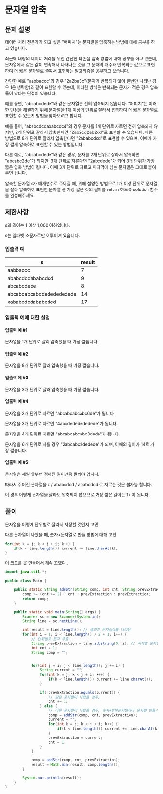 # 문자열 압축

## 문제 설명

데이터 처리 전문가가 되고 싶은 "어피치"는 문자열을 압축하는 방법에 대해 공부를 하고 있습니다.

최근에 대량의 데이터 처리를 위한 간단한 비손실 압축 방법에 대해 공부를 하고 있는데, 문자열에서 같은 값이 연속해서 나타나는 것을 그 문자의 개수와 반복되는 값으로 표현하여 더 짧은 문자열로 줄여서 표현하는 알고리즘을 공부하고 있습니다.

간단한 예로 "aabbaccc"의 경우 "2a2ba3c"(문자가 반복되지 않아 한번만 나타난 경우 1은 생략함)와 같이 표현할 수 있는데, 이러한 방식은 반복되는 문자가 적은 경우 압축률이 낮다는 단점이 있습니다.

예를 들면, "abcabcdede"와 같은 문자열은 전혀 압축되지 않습니다. "어피치"는 이러한 단점을 해결하기 위해 문자열을 1개 이상의 단위로 잘라서 압축하여 더 짧은 문자열로 표현할 수 있는지 방법을 찾아보려고 합니다.

예를 들어, "ababcdcdababcdcd"의 경우 문자를 1개 단위로 자르면 전혀 압축되지 않지만, 2개 단위로 잘라서 압축한다면 "2ab2cd2ab2cd"로 표현할 수 있습니다. 다른 방법으로 8개 단위로 잘라서 압축한다면 "2ababcdcd"로 표현할 수 있으며, 이때가 가장 짧게 압축하여 표현할 수 있는 방법입니다.

다른 예로, "abcabcdede"와 같은 경우, 문자를 2개 단위로 잘라서 압축하면 "abcabc2de"가 되지만, 3개 단위로 자른다면 "2abcdede"가 되어 3개 단위가 가장 짧은 압축 방법이 됩니다. 이때 3개 단위로 자르고 마지막에 남는 문자열은 그대로 붙여주면 됩니다.

압축할 문자열 s가 매개변수로 주어질 때, 위에 설명한 방법으로 1개 이상 단위로 문자열을 잘라 압축하여 표현한 문자열 중 가장 짧은 것의 길이를 return 하도록 solution 함수를 완성해주세요.

## 제한사항

s의 길이는 1 이상 1,000 이하입니다.

s는 알파벳 소문자로만 이루어져 있습니다.

### 입출력 예

|            s             | result |
|--------------------------|--------|
| aabbaccc 	               |   7    |
| ababcdcdababcdcd         |   9    |
| abcabcdede               |   8    |
| abcabcabcabcdededededede |   14   |
| xababcdcdababcdcd        |   17   |

### 입출력 예에 대한 설명

#### 입출력 예 #1

문자열을 1개 단위로 잘라 압축했을 때 가장 짧습니다.

#### 입출력 예 #2

문자열을 8개 단위로 잘라 압축했을 때 가장 짧습니다.

#### 입출력 예 #3

문자열을 3개 단위로 잘라 압축했을 때 가장 짧습니다.

#### 입출력 예 #4

문자열을 2개 단위로 자르면 "abcabcabcabc6de"가 됩니다.

문자열을 3개 단위로 자르면 "4abcdededededede"가 됩니다.

문자열을 4개 단위로 자르면 "abcabcabcabc3dede"가 됩니다.

문자열을 6개 단위로 자를 경우 "2abcabc2dedede"가 되며, 이때의 길이가 14로 가장 짧습니다.

#### 입출력 예 #5

문자열은 제일 앞부터 정해진 길이만큼 잘라야 합니다.

따라서 주어진 문자열을 x / ababcdcd / ababcdcd 로 자르는 것은 불가능 합니다.

이 경우 어떻게 문자열을 잘라도 압축되지 않으므로 가장 짧은 길이는 17 이 됩니다.

## 풀이

문자열을 어떻게 단위별로 잘라서 저장할 것인지 고민

다른 문자열이 나왔을 때, 숫자+문자열로 만들 방법에 대해 고민

```java
for(int k = j; k < j + i; k++) {
    if(k < line.length()) current += line.charAt(k);
}
```
이 코드를 못 만들어서 계속 꼬였다..

```java
import java.util.*;

public class Main {

    public static String addStr(String comp, int cnt, String prevExtraction) {
        comp += (cnt >= 2) ? cnt + prevExtraction : prevExtraction;
        return comp;
    }

    public static void main(String[] args) {
        Scanner sc = new Scanner(System.in);
        String line = sc.nextLine();

        int result = line.length(); // 결과의 문자길이를 나타냄
        for(int i = 1; i < line.length() / 2 + 1; i++) {
            // 단위별로 문자 추출
            String prevExtraction = line.substring(0, i); // 시작할 문자열 추출
            int cnt = 1;
            String comp = "";


            for(int j = i; j < line.length(); j += i) {
                String current = "";
                for(int k = j; k < j + i; k++) {
                    if(k < line.length()) current += line.charAt(k);
                }

                if( prevExtraction.equals(current)) { 
                    // 같은 문자열이 나왔을 경우,
                    cnt += 1;
                } else {
                    // 다른 문자열이 나왔을 경우, 숫자+반복문자열이나 문자열 만들기
                    comp = addStr(comp, cnt, prevExtraction);
                    current = "";
                    for(int k = j; k < j + i; k++) {
                        if(k < line.length()) current += line.charAt(k);
                    }
                    prevExtraction = current;
                    cnt = 1;
                }
            }

            comp = addStr(comp, cnt, prevExtraction);
            result = Math.min(result, comp.length());
        }

        System.out.println(result);
    }
}
```